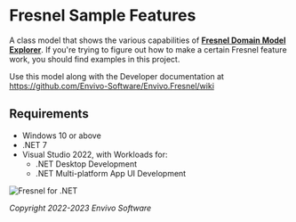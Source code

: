 # Fresnel Sample Features

A class model that shows the various capabilities of [**Fresnel Domain Model Explorer**](https://github.com/Envivo-Software/Envivo.Fresnel).  If you're trying to figure out how to make a certain Fresnel feature work, you should find examples in this project.

Use this model along with the Developer documentation at
https://github.com/Envivo-Software/Envivo.Fresnel/wiki

## Requirements

- Windows 10 or above
- .NET 7
- Visual Studio 2022, with Workloads for:
  - .NET Desktop Development
  - .NET Multi-platform App UI Development

<picture>
  <source media="(prefers-color-scheme: dark)" srcset="https://www.envivo.co.uk/images/white_fg_transparent_bg_for_docs.png">
  
  <img alt="Fresnel for .NET" src="https://www.envivo.co.uk/images/color_fg_transparent_bg_for_docs.png">
</picture>

*Copyright 2022-2023 Envivo Software*
